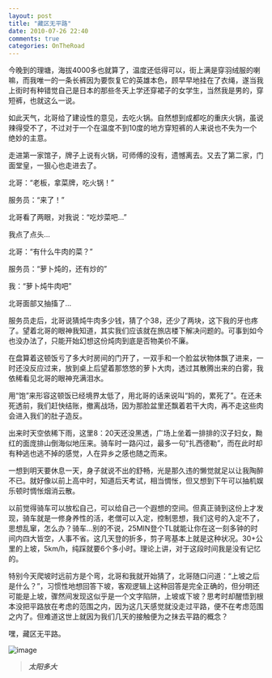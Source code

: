 ```yaml
---
layout: post
title: "藏区无平路"
date: 2010-07-26 22:40
comments: true
categories: OnTheRoad
---
```

今晚到的理塘，海拔4000多也就算了，温度还低得可以，街上满是穿羽绒服的喇嘛，而我唯一的一条长裤因为要恢复它的英雄本色，顾早早地挂在了衣绳，遂当我上街时有种错觉自己是日本的那些冬天上学还穿裙子的女学生，当然我是男的，穿短裤，也就这么一说。


如此天气，北哥给了建设性的意见，去吃火锅。自然想到成都吃的重庆火锅，虽说辣得受不了，不过对于一个在温度不到10度的地方穿短裤的人来说也不失为一个绝妙的主意。

<!--more-->


走进第一家馆子，牌子上说有火锅，可师傅的没有，遗憾离去。又去了第二家，门面堂皇，一狠心也走进去了。


北哥：“老板，拿菜牌，吃火锅！”


服务员：“来了！”


北哥看了两眼，对我说：“吃炒菜吧...”

我点了点头...

北哥：“有什么牛肉的菜？”

服务员：“萝卜炖的，还有炒的”

我：“萝卜炖牛肉吧”

北哥面部又抽搐了...

服务员走后，北哥说猜炖牛肉多少钱，猜了个38，还少了两块，这下我的牙也疼了。望着北哥的眼神我知道，其实我们应该就在旅店楼下解决问题的。可事到如今也没办法了，只能开始幻想这份炖肉到底是否物美价不廉。

在盘算着这顿饭亏了多大时房间的门开了，一双手和一个脸盆状物体飘了进来，一时还没反应过来，放到桌上后望着那悠悠的萝卜大肉，透过其散腾出来的白雾，我依稀看见北哥的眼神充满泪水。

用“饱”来形容这顿饭已经境界太低了，用北哥的话来说叫“妈的，累死了”。在还未死透前，我们赶快结账，撤离战场，因为那脸盆里还飘着若干大肉，再不走这些肉会进入我们的肚子造反。

出来时天空依稀下雨，这里8：20天还没黑透，广场上坐着一排排的汉子妇女，黝红的面庞排山倒海似地压来。骑车时一路闪过，最多一句“扎西德勒”，而在此时却有种逃也逃不掉的感觉，人在异乡之感也随之而来。

一想到明天要休息一天，身子就说不出的舒畅，光是那久违的懒觉就足以让我陶醉不已。就好像以前上高中时，知道后天考试，相当惆怅，但又想到下午可以抽机娱乐顿时惆怅烟消云散。

以前觉得骑车可以放松自己，可以给自己一个遐想的空间。但真正骑到这份上才发现，骑车就是一修身养性的活，老僧可以入定，控制思想，我们这号的入定不了，思想乱窜，怎么办？骑车...别的不说，25MIN登个TL就能让你在这一刻多钟的时间内四大皆空，人事不省。这几天登的折多，剪子弯基本上就是这种状况。30+公里的上坡，5km/h，纯踩就要6个多小时。理论上讲，对于这段时间我是没有记忆的。

特别今天爬坡时远前方是个弯，北哥和我就开始猜了，北哥随口问道：“上坡之后是什么？”，习惯性地想回答下坡，客观逻辑上这种回答是完全正确的，但分明还可能是上坡，骤然间发现这似乎是一个文字陷阱，上坡或下坡？思考时却醒悟到根本没把平路放在考虑的范围之内，因为这几天感觉就没走过平路，便不在考虑范围之内了。但难道这世上就因为我们几天的接触便为之抹去平路的概念？

嘿，藏区无平路。

![image](http://i1001.photobucket.com/albums/af134/mxiaochi/tibet/p_large_jki4_2cb70000697e2d0e_zpsa8616ed8.jpg)
>*__太阳多大__*
